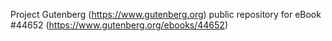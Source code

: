 Project Gutenberg (https://www.gutenberg.org) public repository for eBook #44652 (https://www.gutenberg.org/ebooks/44652)
